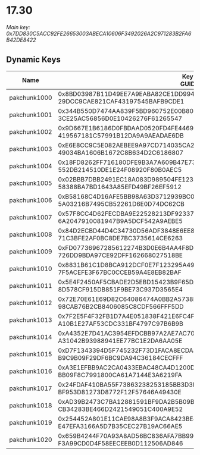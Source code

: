 # 17.30

###### Main key: 0x7DD830C5ACC92FE26653003ABECA10606F3492026A2C971283B2FA6B42DE8422

## Dynamic Keys

| Name         | Key<br/>GUID                                                                                            |
|--------------|---------------------------------------------------------------------------------------------------------|
| pakchunk1000 | 0x8BD03987B11D49EE7A9EABA82CE1DD99407A1CA079D0ECC7A5030B5C38D24243<br/>29DCC9CAE821CAF43197545BAFB9CDE1 |
| pakchunk1001 | 0x344B550D7474AA839F5BD960752E00B80F1D91F77FD48F5D7A071123D527BD4A<br/>3CE25AC56856D0E10426276F61265547 |
| pakchunk1002 | 0x9D667E1B6186D0FBDAAD0520FD4FE446959A264036626982822C44CB8368FBB4<br/>419567181C57991B12DA9A9AEADAE6DB |
| pakchunk1003 | 0xE6E8CC9C5E082AEBEE9A97CD714035CA2D665E3CB9CC118F834D132641E51B4E<br/>49034BA1606B1672C8B634D2C6186807 |
| pakchunk1004 | 0x18FD8262FF716180DFE9B3A7A609B47E73976B7888D1A7171F4D9921A1C01258<br/>552DB214510DE1E24F08920F80B0AEC5 |
| pakchunk1005 | 0x02BBB7DBB2491EC18A083D989504FE123CBADFFFEF972F4285374AB1F80BEF9A<br/>58388BA7BD1643A85EFD49BF26EF5912 |
| pakchunk1006 | 0xB58168C4D16AFE5BB98A63D3712939BC05FB65F3CD0708BC20D5DFDA153E6325<br/>5A03216B7495CB52261D6E0D74DC62CB |
| pakchunk1007 | 0x57F8CC4D62FECDBA9E22528213DF92337F97EBD6986EDFDC374F86D43D060505<br/>6A2047910081947B9A5DCF542A9AEBE5 |
| pakchunk1008 | 0x84D2ECBD44D4C34730D56ADF3848E6EE84863DFA4465EAFA4741BB176125E90D<br/>71C3BFE2AF0BC8DE7BC3735614CE6263 |
| pakchunk1009 | 0xFD07736967285612274B3D0E6B4AA4F8D5775F146DF56957C1C02EEFAE98E9A6<br/>726DD9BDA97CE92DFF162668027518BE |
| pakchunk1010 | 0x8831B61C1D8BCA912DCF0E7F123295A49990D68DF4044DE756FD35ACE4F2ABAE<br/>7F5ACEFE3F67BC0CCEB59A4E8EB82BAF |
| pakchunk1011 | 0x5E4F2450AF5CBADE2D5EBD15423B9F65DA1EA69F93CC69A50C0EDFCD8035AC07<br/>8D578CF915DB851F9BE73C937D3565E4 |
| pakchunk1012 | 0x72E70E61E69D82C64086474A0BB2A5738FC18547B44A742D176730112711071C<br/>98CAB76B2CB8406085C8CDF566FFF5DD |
| pakchunk1013 | 0x7F2E5F4F32FB1D7A4E051838F421E6FC4F08A6D7785F5D9E60D0407926B9098E<br/>A10B1E27AF53CDC331BF4797C97B6B9B |
| pakchunk1014 | 0xA4352E7D41AC3954EFDCBB97A2AE7AC70CFC1D19F396B1D3BD32D66F305A3DC5<br/>A31042B93988941EE77BC1E2DA6AA05E |
| pakchunk1015 | 0xD7F1343394D5F745232F73D1FACA8ECDA462311A45F01C9399F55AC9510BFC88<br/>B9C9B09F29DF6BC9DA94C36184CECFFF |
| pakchunk1016 | 0xA3E1EFBB9AC2CA0433EBAC48CA4D1200D71E59AA6D2872C496CDEF65A316F687<br/>BB09F8C7991800CA61A7144E3A6219FA |
| pakchunk1017 | 0x24FDAF410BA55F73863238253185BB3D3DCA30231B89ADEBB479EE12CB845710<br/>BF953D81273D8772F12F57646A49430E |
| pakchunk1018 | 0xAD39B2473C7BA12881591BF9DA2B5B09B00594B232ED6E9D6680DC7F24CC9B2A<br/>CB34283BE466D2421549051C400A9E52 |
| pakchunk1019 | 0x254452A801E11CAE98A8B3F9ACA8423BE490DA8AA5E0DA896A869E346B6CACCF<br/>E47EFA3166A5D7B35CEC27B19AC66AE5 |
| pakchunk1020 | 0x659B4244F70A93A8AD56BC836AFA7BB991485E2645E425B43BD6FEF19B7639A8<br/>F3A99CD0D4F58EECEEB0D112506AD846 |
